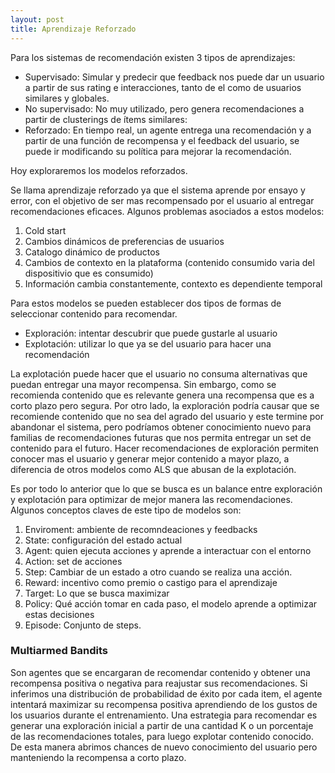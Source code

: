 ```yaml
---
layout: post
title: Aprendizaje Reforzado
---
```

Para los sistemas de recomendación existen 3 tipos de aprendizajes:

* Supervisado: Simular y predecir que feedback nos puede dar un usuario a partir de sus rating e interacciones, tanto de el como de usuarios similares y globales.
* No supervisado: No muy utilizado, pero genera recomendaciones a partir de clusterings de ítems similares:
* Reforzado: En tiempo real, un agente entrega una recomendación y a partir de una función de recompensa y el feedback del usuario, se puede ir modificando su política para mejorar la recomendación.

Hoy exploraremos los modelos reforzados.

Se llama aprendizaje reforzado ya que el sistema aprende por ensayo y error, con el objetivo de ser mas recompensado por el usuario al entregar recomendaciones eficaces. Algunos problemas asociados a estos modelos:
1.	Cold start
2.	Cambios dinámicos de preferencias de usuarios
3.	Catalogo dinámico de productos
4.	Cambios de contexto en la plataforma (contenido consumido varia del dispositivio que es consumido)
5.	Información cambia constantemente, contexto es dependiente temporal

Para estos modelos se pueden establecer dos tipos de formas de seleccionar contenido para recomendar.

* Exploración: intentar descubrir que puede gustarle al usuario
* Explotación: utilizar lo que ya se del usuario para hacer una recomendación

La explotación puede hacer que el usuario no consuma alternativas que puedan entregar una mayor recompensa.  Sin embargo, como se recomienda contenido que es relevante genera una recompensa que es a corto plazo pero segura. Por otro lado, la exploración podría causar que se recomiende contenido que no sea del agrado del usuario y este termine por abandonar el sistema, pero podríamos obtener conocimiento nuevo para familias de recomendaciones futuras que nos permita entregar un set de contenido para el futuro. Hacer recomendaciones de exploración permiten conocer mas el usuario y generar mejor contenido a mayor plazo, a diferencia de otros modelos como ALS que abusan de la explotación.

Es por todo lo anterior que lo que se busca es un balance entre exploración y explotación para optimizar de mejor manera las recomendaciones. Algunos conceptos claves de este tipo de modelos son:
1.	Enviroment: ambiente de recomndeaciones y feedbacks
2.	State: configuración del estado actual
3.	Agent: quien ejecuta acciones y aprende a interactuar con el entorno
4.	Action: set de acciones
5.	Step: Cambiar de un estado a otro cuando se realiza una acción.
6.	Reward: incentivo como premio o castigo para el aprendizaje
7.	Target: Lo que se busca maximizar
8.	Policy: Qué acción tomar en cada paso, el modelo aprende a optimizar estas decisiones
9.	Episode: Conjunto de steps.

### Multiarmed Bandits
Son agentes que se encargaran de recomendar contenido y obtener una recompensa positiva o negativa para reajustar sus recomendaciones. Si inferimos una distribución de probabilidad de éxito por cada item, el agente intentará maximizar su recompensa positiva aprendiendo de los gustos de los usuarios durante el entrenamiento.
Una estrategia para recomendar es generar una exploración inicial a partir de una cantidad K o un porcentaje de las recomendaciones totales, para luego explotar contenido conocido. De esta manera abrimos chances de nuevo conocimiento del usuario pero manteniendo la recompensa a corto plazo.
